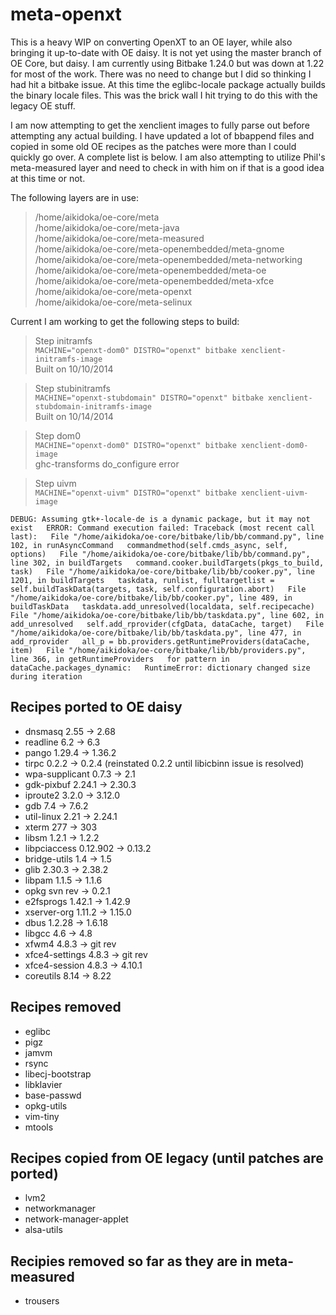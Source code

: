 meta-openxt
===========

This is a heavy WIP on converting OpenXT to an OE layer, while also bringing it up-to-date with OE daisy.  It
is not yet using the master branch of OE Core, but daisy.  I am currently using Bitbake 1.24.0 but was down
at 1.22 for most of the work.  There was no need to change but I did so thinking I had hit a bitbake issue.  At
this time the eglibc-locale package actually builds the binary locale files.  This was the brick wall I hit
trying to do this with the legacy OE stuff.

I am now attempting to get the xenclient images to fully parse out before attempting any actual building.  I
have updated a lot of bbappend files and copied in some old OE recipes as the patches were more than I could 
quickly go over.  A complete list is below.  I am also attempting to utilize Phil's meta-measured layer and 
need to check in with him on if that is a good idea at this time or not.

The following layers are in use:  
>  /home/aikidoka/oe-core/meta  
>  /home/aikidoka/oe-core/meta-java  
>  /home/aikidoka/oe-core/meta-measured  
>  /home/aikidoka/oe-core/meta-openembedded/meta-gnome  
>  /home/aikidoka/oe-core/meta-openembedded/meta-networking  
>  /home/aikidoka/oe-core/meta-openembedded/meta-oe  
>  /home/aikidoka/oe-core/meta-openembedded/meta-xfce  
>  /home/aikidoka/oe-core/meta-openxt  
>  /home/aikidoka/oe-core/meta-selinux  
  
Current I am working to get the following steps to build:  
>  Step initramfs  
`MACHINE="openxt-dom0" DISTRO="openxt" bitbake xenclient-initramfs-image`  
Built on 10/10/2014  
  
>  Step stubinitramfs  
`MACHINE="openxt-stubdomain" DISTRO="openxt" bitbake xenclient-stubdomain-initramfs-image`  
Built on 10/14/2014   
  
>  Step dom0  
`MACHINE="openxt-dom0" DISTRO="openxt" bitbake xenclient-dom0-image`  
ghc-transforms do_configure error  
  
>  Step uivm  
`MACHINE="openxt-uivm" DISTRO="openxt" bitbake xenclient-uivm-image`  
  
`DEBUG: Assuming gtk+-locale-de is a dynamic package, but it may not exist  
ERROR: Command execution failed: Traceback (most recent call last):  
  File "/home/aikidoka/oe-core/bitbake/lib/bb/command.py", line 102, in runAsyncCommand  
    commandmethod(self.cmds_async, self, options)  
  File "/home/aikidoka/oe-core/bitbake/lib/bb/command.py", line 302, in buildTargets  
    command.cooker.buildTargets(pkgs_to_build, task)  
  File "/home/aikidoka/oe-core/bitbake/lib/bb/cooker.py", line 1201, in buildTargets  
    taskdata, runlist, fulltargetlist = self.buildTaskData(targets, task, self.configuration.abort)  
  File "/home/aikidoka/oe-core/bitbake/lib/bb/cooker.py", line 489, in buildTaskData  
    taskdata.add_unresolved(localdata, self.recipecache)  
  File "/home/aikidoka/oe-core/bitbake/lib/bb/taskdata.py", line 602, in add_unresolved  
    self.add_rprovider(cfgData, dataCache, target)  
  File "/home/aikidoka/oe-core/bitbake/lib/bb/taskdata.py", line 477, in add_rprovider  
    all_p = bb.providers.getRuntimeProviders(dataCache, item)  
  File "/home/aikidoka/oe-core/bitbake/lib/bb/providers.py", line 366, in getRuntimeProviders  
    for pattern in dataCache.packages_dynamic:  
RuntimeError: dictionary changed size during iteration`  


Recipes ported to OE daisy  
----------------------------------------------------------  
- dnsmasq 2.55 -> 2.68  
- readline 6.2 -> 6.3  
- pango 1.29.4 -> 1.36.2  
- tirpc 0.2.2 -> 0.2.4 (reinstated 0.2.2 until libicbinn issue is resolved)  
- wpa-supplicant 0.7.3 -> 2.1  
- gdk-pixbuf 2.24.1 -> 2.30.3  
- iproute2 3.2.0 -> 3.12.0  
- gdb 7.4 -> 7.6.2  
- util-linux 2.21 -> 2.24.1  
- xterm 277 -> 303  
- libsm 1.2.1 -> 1.2.2  
- libpciaccess 0.12.902 -> 0.13.2  
- bridge-utils 1.4 -> 1.5  
- glib 2.30.3 -> 2.38.2  
- libpam 1.1.5 -> 1.1.6  
- opkg svn rev -> 0.2.1  
- e2fsprogs 1.42.1 -> 1.42.9  
- xserver-org 1.11.2 -> 1.15.0  
- dbus 1.2.28 -> 1.6.18  
- libgcc 4.6 -> 4.8  
- xfwm4 4.8.3 -> git rev  
- xfce4-settings 4.8.3 -> git rev  
- xfce4-session 4.8.3 -> 4.10.1  
- coreutils 8.14 -> 8.22  

Recipes removed  
----------------------------------------------------------  
- eglibc  
- pigz  
- jamvm  
- rsync  
- libecj-bootstrap  
- libklavier  
- base-passwd  
- opkg-utils  
- vim-tiny  
- mtools  

Recipes copied from OE legacy (until patches are ported)  
----------------------------------------------------------  
- lvm2  
- networkmanager  
- network-manager-applet  
- alsa-utils  

Recipies removed so far as they are in meta-measured  
----------------------------------------------------------  
- trousers  
